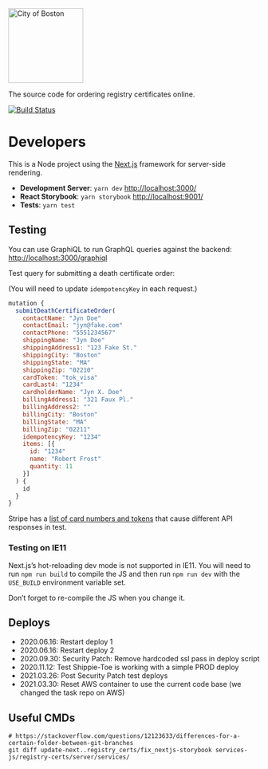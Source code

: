 <img src="https://cloud.githubusercontent.com/assets/9234/19400090/8c20c53c-9222-11e6-937c-02bce55e5301.png" alt="City of Boston" width="150" />

The source code for ordering registry certificates online.

[![Build Status](https://travis-ci.org/CityOfBoston/registry-certs.svg?branch=develop)](https://travis-ci.org/CityOfBoston/registry-certs)

# Developers

This is a Node project using the [Next.js](https://github.com/zeit/next.js/)
framework for server-side rendering.

* **Development Server**: `yarn dev` <http://localhost:3000/>
* **React Storybook**: `yarn storybook` <http://localhost:9001/>
* **Tests**: `yarn test`

## Testing

You can use GraphiQL to run GraphQL queries against the backend: <http://localhost:3000/graphiql>

Test query for submitting a death certificate order:

(You will need to update `idempotencyKey` in each request.)

```js
mutation {
  submitDeathCertificateOrder(
    contactName: "Jyn Doe"
    contactEmail: "jyn@fake.com"
    contactPhone: "5551234567"
    shippingName: "Jyn Doe"
    shippingAddress1: "123 Fake St."
    shippingCity: "Boston"
    shippingState: "MA"
    shippingZip: "02210"
    cardToken: "tok_visa"
    cardLast4: "1234"
    cardholderName: "Jyn X. Doe"
    billingAddress1: "321 Faux Pl."
    billingAddress2: ""
    billingCity: "Boston"
    billingState: "MA"
    billingZip: "02211"
    idempotencyKey: "1234"
    items: [{
      id: "1234"
      name: "Robert Frost"
      quantity: 11
    }]
  ) {
    id
  } 
}
```

Stripe has a [list of card numbers and
tokens](https://stripe.com/docs/testing#cards) that cause different API
responses in test.

### Testing on IE11

Next.js’s hot-reloading dev mode is not supported in IE11. You will need to run
`npm run build` to compile the JS and then run `npm run dev` with the
`USE_BUILD` environment variable set.

Don’t forget to re-compile the JS when you change it.

## Deploys

* 2020.06.16: Restart deploy 1
* 2020.06.16: Restart deploy 2
* 2020.09.30: Security Patch: Remove hardcoded ssl pass in deploy script
* 2020.11.12: Test Shippie-Toe is working with a simple PROD deploy
* 2021.03.26: Post Security Patch test deploys
* 2021.03.30: Reset AWS container to use the current code base (we changed the task repo on AWS)

## Useful CMDs

```shell
# https://stackoverflow.com/questions/12123633/differences-for-a-certain-folder-between-git-branches
git diff update-next..registry_certs/fix_nextjs-storybook services-js/registry-certs/server/services/
```
